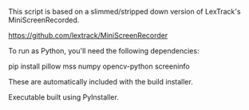 This script is based on a slimmed/stripped down version of LexTrack's MiniScreenRecorded.

https://github.com/lextrack/MiniScreenRecorder


To run as Python, you'll need the following dependencies:

pip install pillow mss numpy opencv-python screeninfo


These are automatically included with the build installer. 

Executable built using PyInstaller.
